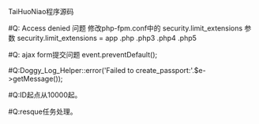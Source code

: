 TaiHuoNiao程序源码

#Q: Access denied 问题
修改php-fpm.conf中的 security.limit_extensions 参数
security.limit_extensions = app .php .php3 .php4 .php5 

#Q: ajax form提交问题
event.preventDefault();

#Q:Doggy_Log_Helper::error('Failed to create_passport:'.$e->getMessage());

#Q:ID起点从10000起。

#Q:resque任务处理。
